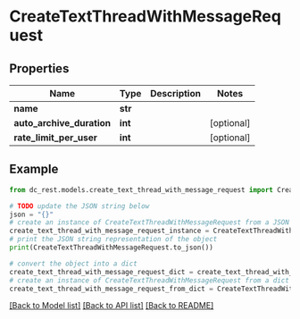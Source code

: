 # CreateTextThreadWithMessageRequest


## Properties

Name | Type | Description | Notes
------------ | ------------- | ------------- | -------------
**name** | **str** |  | 
**auto_archive_duration** | **int** |  | [optional] 
**rate_limit_per_user** | **int** |  | [optional] 

## Example

```python
from dc_rest.models.create_text_thread_with_message_request import CreateTextThreadWithMessageRequest

# TODO update the JSON string below
json = "{}"
# create an instance of CreateTextThreadWithMessageRequest from a JSON string
create_text_thread_with_message_request_instance = CreateTextThreadWithMessageRequest.from_json(json)
# print the JSON string representation of the object
print(CreateTextThreadWithMessageRequest.to_json())

# convert the object into a dict
create_text_thread_with_message_request_dict = create_text_thread_with_message_request_instance.to_dict()
# create an instance of CreateTextThreadWithMessageRequest from a dict
create_text_thread_with_message_request_from_dict = CreateTextThreadWithMessageRequest.from_dict(create_text_thread_with_message_request_dict)
```
[[Back to Model list]](../README.md#documentation-for-models) [[Back to API list]](../README.md#documentation-for-api-endpoints) [[Back to README]](../README.md)


